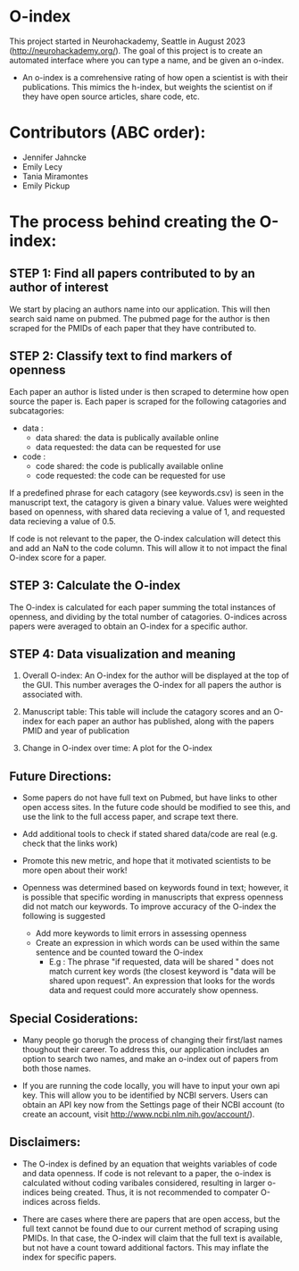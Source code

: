 # O-index

This project started in Neurohackademy, Seattle in August 2023 (http://neurohackademy.org/). The goal of this project is to create an automated interface where you can type a name, and be given an o-index.

* An o-index is a comrehensive rating of how open a scientist is with their publications. This mimics the h-index, but weights the scientist on if they have open source articles, share code, etc.

# Contributors (ABC order):

* Jennifer Jahncke 
* Emily Lecy  
* Tania Miramontes  
* Emily Pickup  

# The process behind creating the O-index:

## STEP 1: Find all papers contributed to by an author of interest

We start by placing an authors name into our application. This will then search said name on pubmed. The pubmed page for the author is then scraped for the PMIDs of each paper that they have contributed to.

## STEP 2: Classify text to find markers of openness 

Each paper an author is listed under is then scraped to determine how open source the paper is. Each paper is scraped for the following catagories and subcatagories:

   * data : 
       * data shared: the data is publically available online
       * data requested: the data can be requested for use
   * code :
       * code shared: the code is publically available online
       * code requested: the code can be requested for use
   
If a predefined phrase for each catagory (see keywords.csv) is seen in the manuscript text, the catagory is given a binary value. Values were weighted based on openness, with shared data recieving a value of 1, and requested data recieving a value of 0.5.

If code is not relevant to the paper, the O-index calculation will detect this and add an NaN to the code column. This will allow it to not impact the final O-index score for a paper.
   
## STEP 3: Calculate the O-index

The O-index is calculated for each paper summing the total instances of openness, and dividing by the total number of catagories. O-indices across papers were averaged to obtain an O-index for a specific author.

## STEP 4: Data visualization and meaning
1) Overall O-index: An O-index for the author will be displayed at the top of the GUI. This number averages the O-index for all papers the author is associated with.

2) Manuscript table: This table will include the catagory scores and an O-index for each paper an author has published, along with the papers PMID and year of publication

3) Change in O-index over time: A plot for the O-index 
## Future Directions:

* Some papers do not have full text on Pubmed, but have links to other open access sites. In the future code should be modified to see this, and use the link to the full access paper, and scrape text there. 

* Add additional tools to check if stated shared data/code are real (e.g. check that the links work)

* Promote this new metric, and hope that it motivated scientists to be more open about their work!

* Openness was determined based on keywords found in text; however, it is possible that specific wording in manuscripts that express openness did not match our keywords. To improve accuracy of the O-index the following is suggested
    * Add more keywords to limit errors in assessing openness
    * Create an expression in which words can be used within the same sentence and be counted toward the O-index
        * E.g : The phrase "if requested, data will be shared " does not match current key words (the closest keyword is "data will be shared upon request". An expression that looks for the words data and request could more accurately show openness.

## Special Cosiderations:

* Many people go thorugh the process of changing their first/last names thoughout their career. To address this, our application includes an option to search two names, and make an o-index out of papers from both those names. 

* If you are running the code locally, you will have to input your own api key. This will allow you to be identified by NCBI servers. Users can obtain an API key now from the Settings page of their NCBI account (to create an account, visit http://www.ncbi.nlm.nih.gov/account/).

## Disclaimers:

* The O-index is defined by an equation that weights variables of code and data openness. If code is not relevant to a paper, the o-index is calculated without coding varibales considered, resulting in larger o-indices being created. Thus, it is not recommended to compater O-indices across fields.

* There are cases where there are papers that are open access, but the full text cannot be found due to our current method of scraping using PMIDs. In that case, the O-index will claim that the full text is available, but not have a count toward additional factors. This may inflate the index for specific papers. 

